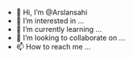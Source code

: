 - 👋 Hi, I’m @Arslansahi
- 👀 I’m interested in ...
- 🌱 I’m currently learning ...
- 💞️ I’m looking to collaborate on ...
- 📫 How to reach me ...

<!---
Arslansahi/Arslansahi is a ✨ special ✨ repository because its `README.md` (this file) appears on your GitHub profile.
You can click the Preview link to take a look at your changes.
--->
